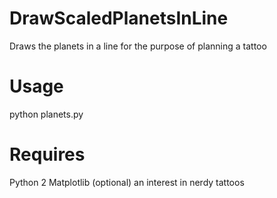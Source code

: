 # DrawScaledPlanetsInLine
Draws the planets in a line for the purpose of planning a tattoo

# Usage
python planets.py

# Requires
Python 2
Matplotlib
(optional) an interest in nerdy tattoos
